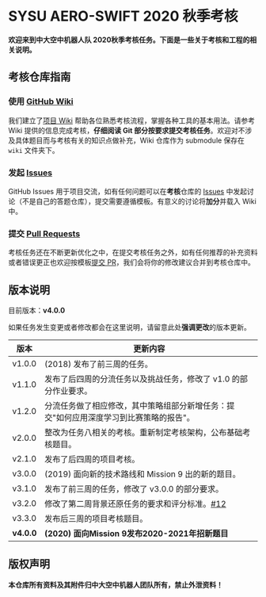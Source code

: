 # SYSU AERO-SWIFT 2020 秋季考核

**欢迎来到中大空中机器人队 2020秋季考核任务。下面是一些关于考核和工程的相关说明。**

## 考核仓库指南

### 使用 [GitHub Wiki](https://github.com/SYSU-AERO-SWIFT/tutorial_2020/wiki)

我们建立了[项目 Wiki](https://github.com/SYSU-AERO-SWIFT/tutorial_2020/wiki) 帮助各位熟悉考核流程，掌握各种工具的基本用法。请参考 Wiki 提供的信息完成考核，**仔细阅读 Git 部分按要求提交考核任务**。欢迎对不涉及具体题目而与考核有关的知识点做补充，Wiki 仓库作为 submodule 保存在 `wiki` 文件夹下。

### 发起 [Issues](https://github.com/SYSU-AERO-SWIFT/tutorial_2020/issues)

GitHub Issues 用于项目交流，如有任何问题可以在**考核**仓库的 [Issues](https://github.com/SYSU-AERO-SWIFT/tutorial_2020/issues) 中发起讨论（不是自己的答题仓库），提交需要遵循模板。有意义的讨论将**加分**并载入 Wiki 中。

### 提交 [Pull Requests](https://github.com/SYSU-AERO-SWIFT/tutorial_2020/pulls)

考核任务还在不断更新优化之中，在提交考核任务之外，如有任何推荐的补充资料或者错误更正也欢迎按模板[提交 PR](https://github.com/SYSU-AERO-SWIFT/tutorial_2020/pulls)，我们会将你的修改建议合并到考核仓库中。

## 版本说明

目前版本：**v4.0.0**

如果任务发生变更或者修改都会在这里说明，请留意此处**强调更改**的版本更新。

| 版本       | 更新内容                                                     |
| ---------- | ------------------------------------------------------------ |
| v1.0.0     | (2018) 发布了前三周的任务。                                  |
| v1.1.0     | 发布了后四周的分流任务以及挑战任务，修改了 v1.0 的部分作业要求。 |
| v1.2.0     | 分流任务做了相应修改，其中策略组部分新增任务：提交"如何应用深度学习到比赛策略的报告"。 |
| v2.0.0     | 整改为任务八相关的考核。重新制定考核架构，公布基础考核题目。 |
| v2.1.0     | 发布了后四周的项目考核。                                     |
| v3.0.0     | (2019) 面向新的技术路线和 Mission 9 出的新的题目。           |
| v3.1.0     | 发布了前三周的任务，修改了 v3.0.0 的部分要求。               |
| v3.2.0     | 修改了第二周背景还原任务的要求和评分标准。[#12](https://github.com/SYSU-AERO-SWIFT/tutorial_2019/issues/12) |
| v3.3.0     | 发布后三周的项目考核题目。                                   |
| **v4.0.0** | **(2020) 面向Mission 9发布2020-2021年招新题目**              |

## 版权声明

**本仓库所有资料及其附件归中大空中机器人团队所有，禁止外泄资料！**